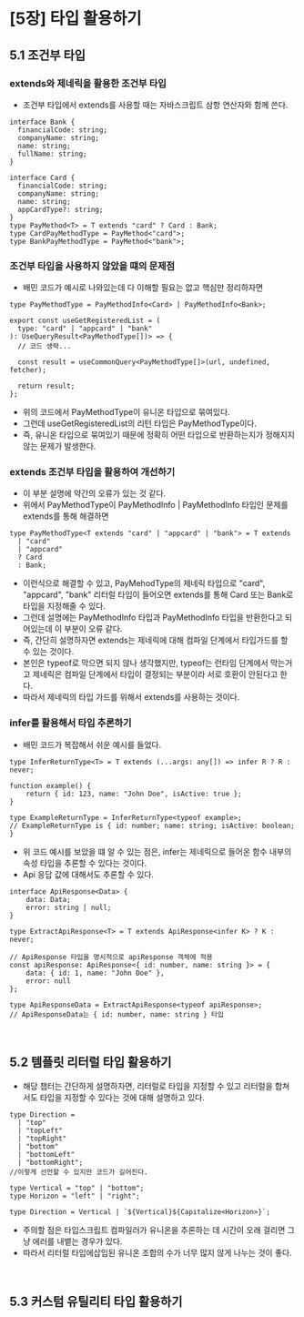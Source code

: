 # [5장] 타입 활용하기
## 5.1 조건부 타입
### extends와 제네릭을 활용한 조건부 타입
- 조건부 타입에서 extends를 사용할 때는 자바스크립트 삼항 연산자와 함께 쓴다.
```tsx
interface Bank {
  financialCode: string;
  companyName: string;
  name: string;
  fullName: string;
}

interface Card {
  financialCode: string;
  companyName: string;
  name: string;
  appCardType?: string;
}
type PayMethod<T> = T extends "card" ? Card : Bank;
type CardPayMethodType = PayMethod<"card">;
type BankPayMethodType = PayMethod<"bank">;
```
### 조건부 타입을 사용하지 않았을 떄의 문제점
- 배민 코드가 예시로 나와있는데 다 이해할 필요는 없고 핵심만 정리하자면
```tsx
type PayMethodType = PayMethodInfo<Card> | PayMethodInfo<Bank>;

export const useGetRegisteredList = (
  type: "card" | "appcard" | "bank"
): UseQueryResult<PayMethodType[])> => {
  // 코드 생략...

  const result = useCommonQuery<PayMethodType[]>(url, undefined, fetcher);

  return result;
};
```
- 위의 코드에서 PayMethodType이 유니온 타입으로 묶여있다.
- 그런데 useGetRegisteredList의 리턴 타입은 PayMethodType이다.
- 즉, 유니온 타입으로 묶여있기 때문에 정확히 어떤 타입으로 반환하는지가 정해지지 않는 문제가 발생한다.
### extends 조건부 타입을 활용하여 개선하기
- 이 부분 설명에 약간의 오류가 있는 것 같다.
- 위에서 PayMethodType이 PayMethodInfo<Card> | PayMethodInfo<Bank> 타입인 문제를 extends를 통해 해결하면
```tsx
type PayMethodType<T extends "card" | "appcard" | "bank"> = T extends
  | "card"
  | "appcard"
  ? Card
  : Bank;
```
- 이런식으로 해결할 수 있고, PayMehodType의 제네릭 타입으로 "card", "appcard", "bank" 리터럴 타입이 들어오면 extends를 통해 Card 또는 Bank로 타입을 지정해줄 수 있다.
- 그런데 설명에는 PayMethodInfo<Card> 타입과 PayMethodInfo<Bank> 타입을 반환한다고 되어있는데 이 부분이 오류 같다.
- 즉, 간단히 설명하자면 extends는 제네릭에 대해 컴파일 단계에서 타입가드를 할 수 있는 것이다.
- 본인은 typeof로 막으면 되지 않나 생각했지만, typeof는 런타임 단계에서 막는거고 제네릭은 컴파일 단계에서 타입이 결정되는 부분이라 서로 호환이 안된다고 한다.
- 따라서 제네릭의 타입 가드를 위해서 extends를 사용하는 것이다.

### infer를 활용해서 타입 추론하기
- 배민 코드가 복잡해서 쉬운 예시를 들었다.
```tsx
type InferReturnType<T> = T extends (...args: any[]) => infer R ? R : never;

function example() {
    return { id: 123, name: "John Doe", isActive: true };
}

type ExampleReturnType = InferReturnType<typeof example>;
// ExampleReturnType is { id: number; name: string; isActive: boolean; }
```
- 위 코드 예시를 보았을 떄 알 수 있는 점은, infer는 제네릭으로 들어온 함수 내부의 속성 타입을 추론할 수 있다는 것이다.
- Api 응답 값에 대해서도 추론할 수 있다.
```tsx
interface ApiResponse<Data> {
    data: Data;
    error: string | null;
}

type ExtractApiResponse<T> = T extends ApiResponse<infer K> ? K : never;

// ApiResponse 타입을 명시적으로 apiResponse 객체에 적용
const apiResponse: ApiResponse<{ id: number, name: string }> = {
    data: { id: 1, name: "John Doe" },
    error: null
};

type ApiResponseData = ExtractApiResponse<typeof apiResponse>;
// ApiResponseData는 { id: number, name: string } 타입
```

<br/>

## 5.2 템플릿 리터럴 타입 활용하기
- 해당 챕터는 간단하게 설명하자면, 리터럴로 타입을 지정할 수 있고 리터럴을 합쳐서도 타입을 지정할 수 있다는 것에 대해 설명하고 있다.
```tsx
type Direction =
  | "top"
  | "topLeft"
  | "topRight"
  | "bottom"
  | "bottomLeft"
  | "bottomRight";
//이렇게 선언할 수 있지만 코드가 길어진다.

type Vertical = "top" | "bottom";
type Horizon = "left" | "right";

type Direction = Vertical | `${Vertical}${Capitalize<Horizon>}`;
```
- 주의할 점은 타입스크립트 컴파일러가 유니온을 추론하는 데 시간이 오래 걸리면 그냥 에러를 내뱉는 경우가 있다.
- 따라서 리터럴 타입에삽입된 유니온 조합의 수가 너무 많지 않게 나누는 것이 좋다.

<br/>

## 5.3 커스텀 유틸리티 타입 활용하기
